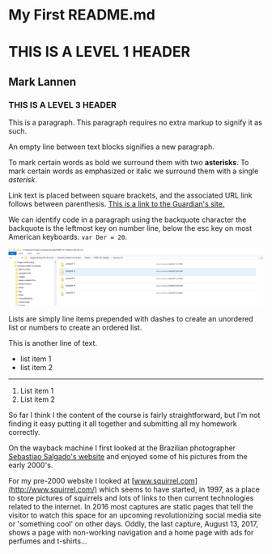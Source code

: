 # My First README.md
# THIS IS A LEVEL 1 HEADER
## Mark Lannen
### THIS IS A LEVEL 3 HEADER

This is a paragraph. This paragraph requires no extra markup to signify it as such.

An empty line between text blocks signifies a new paragraph.

To mark certain words as bold we surround them with two **asterisks**. To mark certain words as emphasized or italic we surround them with a single *asterisk*.

Link text is placed between square brackets, and the associated URL link follows between parenthesis. [This is a link to the Guardian's site.](https://www.theguardian.com/uk)

We can identify code in a paragraph using the backquote character the backquote is the leftmost key on number line, below the esc key on most American keyboards. `var Der = 20`.

![This is a relative link](./images/screenshot-1.PNG)

Lists are simply line items prepended with dashes to create an unordered list or numbers to create an ordered list.

This is another line of text.

- list item 1
- list item 2

---

1. List item 1
2. List item 2

So far I think I the content of the course is fairly straightforward, but I'm not finding it easy putting it all together and submitting all my homework correctly.

On the wayback machine I first looked at the Brazilian photographer [Sebastiao Salgado's website](http://sebastiaosalgado.com.br/) and enjoyed some of his pictures from the early 2000's.

For my pre-2000 website I looked at [www.squirrel.com](http://www.squirrel.com/) which seems to have started, in 1997, as a place to store pictures of squirrels and lots of links to then current technologies related to the internet. In 2016 most captures are static pages that tell the visitor to watch this space for an upcoming revolutionizing social media site or 'something cool' on other days. Oddly, the last capture, August 13, 2017, shows a page with non-working navigation and a home page with ads for perfumes and t-shirts...
